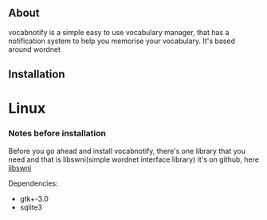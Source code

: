 ## About

vocabnotify is a simple easy to use vocabulary manager, that has a notification system
to help you memorise your vocabulary. It's based around wordnet

## Installation

# Linux

### Notes before installation

Before you go ahead and install vocabnotify, there's one library that you need
and that is libswni(simple wordnet interface library) it's on github, here [libswni](https://github.com/cholnhial/libswni/ "")

 Dependencies:
  * gtk+-3.0
  * sqlite3
